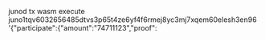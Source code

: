 junod tx wasm execute
juno1tqv6032656485dtvs3p65t4ze6yf4f6rmej8yc3mj7xqem60elesh3en96  '{"participate":{"amount":"74711123","proof":


